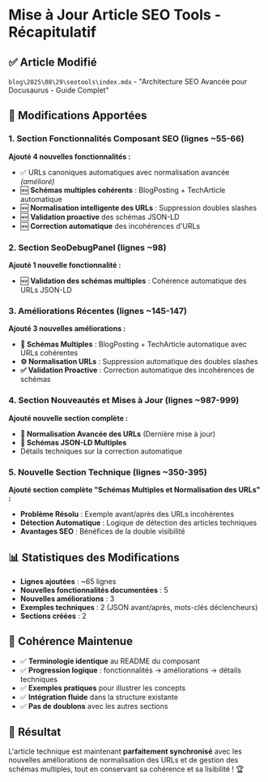 # Mise à Jour Article SEO Tools - Récapitulatif

## ✅ **Article Modifié**
`blog\2025\08\29\seotools\index.mdx` - "Architecture SEO Avancée pour Docusaurus - Guide Complet"

## 🎯 **Modifications Apportées**

### 1. **Section Fonctionnalités Composant SEO** (lignes ~55-66)
**Ajouté 4 nouvelles fonctionnalités :**
- ✅ URLs canoniques automatiques avec normalisation avancée *(amélioré)*
- 🆕 **Schémas multiples cohérents** : BlogPosting + TechArticle automatique
- 🆕 **Normalisation intelligente des URLs** : Suppression doubles slashes
- 🆕 **Validation proactive** des schémas JSON-LD
- 🆕 **Correction automatique** des incohérences d'URLs

### 2. **Section SeoDebugPanel** (lignes ~98)
**Ajouté 1 nouvelle fonctionnalité :**
- 🆕 **Validation des schémas multiples** : Cohérence automatique des URLs JSON-LD

### 3. **Améliorations Récentes** (lignes ~145-147)
**Ajouté 3 nouvelles améliorations :**
- **🔄 Schémas Multiples** : BlogPosting + TechArticle automatique avec URLs cohérentes
- **⚙️ Normalisation URLs** : Suppression automatique des doubles slashes
- **✅ Validation Proactive** : Correction automatique des incohérences de schémas

### 4. **Section Nouveautés et Mises à Jour** (lignes ~987-999)
**Ajouté nouvelle section complète :**
- **🔗 Normalisation Avancée des URLs** (Dernière mise à jour)
- **🔄 Schémas JSON-LD Multiples**
- Détails techniques sur la correction automatique

### 5. **Nouvelle Section Technique** (lignes ~350-395)
**Ajouté section complète "Schémas Multiples et Normalisation des URLs" :**
- **Problème Résolu** : Exemple avant/après des URLs incohérentes
- **Détection Automatique** : Logique de détection des articles techniques
- **Avantages SEO** : Bénéfices de la double visibilité

## 📊 **Statistiques des Modifications**

- **Lignes ajoutées** : ~65 lignes
- **Nouvelles fonctionnalités documentées** : 5
- **Nouvelles améliorations** : 3
- **Exemples techniques** : 2 (JSON avant/après, mots-clés déclencheurs)
- **Sections créées** : 2

## 🎯 **Cohérence Maintenue**

- ✅ **Terminologie identique** au README du composant
- ✅ **Progression logique** : fonctionnalités → améliorations → détails techniques
- ✅ **Exemples pratiques** pour illustrer les concepts
- ✅ **Intégration fluide** dans la structure existante
- ✅ **Pas de doublons** avec les autres sections

## 🚀 **Résultat**

L'article technique est maintenant **parfaitement synchronisé** avec les nouvelles améliorations de normalisation des URLs et de gestion des schémas multiples, tout en conservant sa cohérence et sa lisibilité ! 🏆

